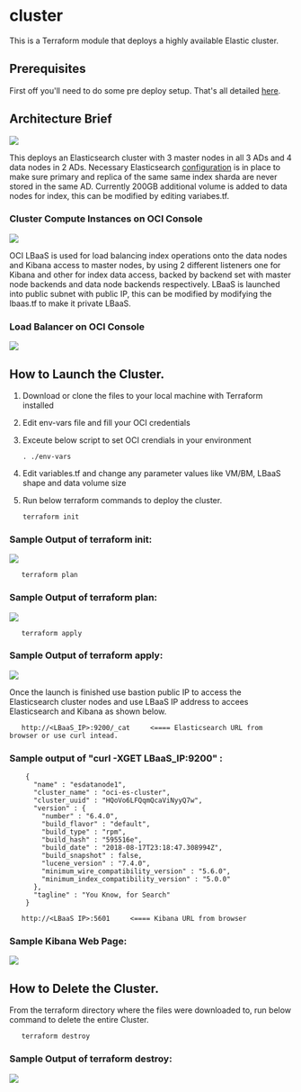 # cluster

This is a Terraform module that deploys a highly available Elastic cluster.

## Prerequisites
First off you'll need to do some pre deploy setup.  That's all detailed [here](https://github.com/oracle/oci-quickstart-prerequisites).

## Architecture Brief

![](../images/cluster/Elasticsearch_deployment_architecture_Capture.PNG)

This deploys an Elasticsearch cluster with 3 master nodes in all 3 ADs and 4 data nodes in 2 ADs. Necessary Elasticsearch [configuration](https://www.elastic.co/guide/en/elasticsearch/reference/current/allocation-awareness.html) is in place to make sure primary and replica of the same same index sharda are never stored in the same AD. Currently 200GB additional volume is added to data nodes for index, this can be modified by editing variabes.tf.

### Cluster Compute Instances on OCI Console

![](../images/cluster/ClusterNodes.png)

OCI LBaaS is used for load balancing index operations onto the data nodes and Kibana access to master nodes, by using 2 different listeners one for Kibana and other for index data access, backed by backend set with master node backends and data node backends respectively. LBaaS is launched into public subnet with public IP, this can be modified by modifying the lbaas.tf to make it private LBaaS.

### Load Balancer on OCI Console

![](../images/cluster/LBaaSscreen.png)

## How to Launch the Cluster.
1. Download or clone the files to your local machine with Terraform installed
2. Edit env-vars file and fill your OCI credentials
3. Exceute below script to set OCI crendials in your environment

       . ./env-vars

4. Edit variables.tf and change any parameter values like VM/BM, LBaaS shape and data volume size
5. Run below terraform commands to deploy the cluster.

       terraform init

### Sample Output of terraform init:

![](../images/cluster/TerraInit.png)

       terraform plan

### Sample Output of terraform plan:

![](../images/cluster/TerraPlan.png)

       terraform apply

### Sample Output of terraform apply:

![](../images/cluster/TerraApply.png)

Once the launch is finished use bastion public IP to access the Elasticsearch cluster nodes and use LBaaS IP address to accees
Elasticsearch and Kibana as shown below.

       http://<LBaaS_IP>:9200/_cat     <==== Elasticsearch URL from browser or use curl intead.

### Sample output of "curl -XGET LBaaS_IP:9200" :

   ```
       {
         "name" : "esdatanode1",
         "cluster_name" : "oci-es-cluster",
         "cluster_uuid" : "HQoVo6LFQqmQcaViNyyQ7w",
         "version" : {
           "number" : "6.4.0",
           "build_flavor" : "default",
           "build_type" : "rpm",
           "build_hash" : "595516e",
           "build_date" : "2018-08-17T23:18:47.308994Z",
           "build_snapshot" : false,
           "lucene_version" : "7.4.0",
           "minimum_wire_compatibility_version" : "5.6.0",
           "minimum_index_compatibility_version" : "5.0.0"
         },
         "tagline" : "You Know, for Search"
       }
   ```

       http://<LBaaS IP>:5601     <==== Kibana URL from browser

### Sample Kibana Web Page:

![](../images/cluster/KibanaScreen.png)

## How to Delete the Cluster.

From the terraform directory where the files were downloaded to, run below command to delete the entire Cluster.

       terraform destroy

### Sample Output of terraform destroy:

![](../images/cluster/TerraDestroy.png)
